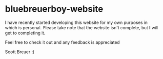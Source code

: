# bluebreuerboy-website

I have recently started developing this website for my own purposes in which is personal.
Please take note that the website isn't complete, but I will get to completing it.

Feel free to check it out and any feedback is appreciated

Scott Breuer :)
